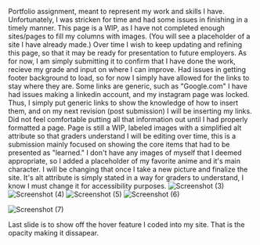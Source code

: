 Portfolio assignment, meant to represent my work and skills I have.
Unfortunately, I was stricken for time and had some issues in finishing in a timely manner. This page is a WIP, as I have not completed enough sites/pages to fill my columns with images. (You will see a placeholder of a site I have already made.) Over time I wish to keep updating and refining this page, so that it may be ready for presentation to future employers. As for now, I am simply submitting it to confirm that I have done the work, recieve my grade and input on where I can improve.
Had issues in getting footer background to load, so for now I simply have allowed for the links to stay where they are.
Some links are generic, such as "Google.com" I have had issues making a linkedin account, and my instagram page was locked. Thus, I simply put generic links to show the knowledge of how to insert them, and on my next revision (post submission) I will be inserting my links. Did not feel comfortable putting all that information out until I had properly formatted a page.
Page is still a WIP, labeled images with a simplified alt attribute so that graders understand I will be editing over time, this is a submission mainly focused on showing the core items that had to be presented as "learned." 
I don't have any images of myself that I deemed appropriate, so I added a placeholder of my favorite anime and it's main character. I will be changing that once I take a new picture and finalize the site. It's alt attribute is simply stated in a way for graders to understand, I know I must change it for accessibility purposes.
![Screenshot (3)](https://user-images.githubusercontent.com/100040819/162646940-2d8019c3-0f66-4ab3-8ba2-e3d284d6b4f8.png)
![Screenshot (4)](https://user-images.githubusercontent.com/100040819/162646956-92d60d00-c637-422e-a196-1b0a4948409d.png)
![Screenshot (5)](https://user-images.githubusercontent.com/100040819/162646959-1a617a3d-ab0a-4387-96dd-207626208aac.png)
![Screenshot (6)](https://user-images.githubusercontent.com/100040819/162646966-1f24a952-fa17-454b-bd5f-7ad2bb5da2c4.png)

![Screenshot (7)](https://user-images.githubusercontent.com/100040819/162646968-2b14387e-1120-4d2e-8492-50a812be2c44.png)


Last slide is to show off the hover feature I coded into my site. That is the opacity making it dissapear. 
